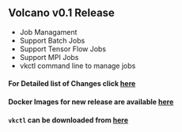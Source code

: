 ## Volcano v0.1 Release
 - Job Managament
 - Support Batch Jobs
 - Support Tensor Flow Jobs
 - Support MPI Jobs
 - vkctl command line to manage jobs
 
 #### For Detailed list of Changes click [here](https://github.com/asifdxtreme/volcano/blob/release-0.1/CHANGELOG.md)  
 #### Docker Images for new release are available [here](https://hub.docker.com/u/volcanosh)  
 #### `vkctl` can be downloaded from [here]()
 
